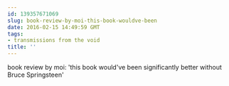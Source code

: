 ```yaml
---
id: 139357671069
slug: book-review-by-moi-this-book-wouldve-been
date: 2016-02-15 14:49:59 GMT
tags:
- transmissions from the void
title: ''
---
```


book review by moi: 'this book would've been significantly better without Bruce Springsteen'